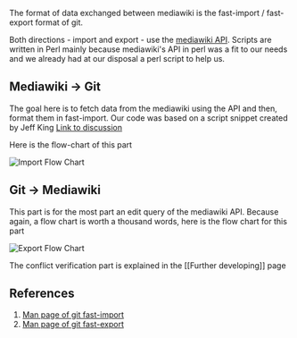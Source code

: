 The format of data exchanged between mediawiki is the fast-import / fast-export format of git.

Both directions - import and export - use the [mediawiki API](http://www.mediawiki.org/wiki/API:Main_page). 
Scripts are written in Perl mainly because mediawiki's API in perl was a fit to our needs and we already had at our disposal a perl script to help us.

## Mediawiki -> Git

The goal here is to fetch data from the mediawiki using the API and then, format them in fast-import. Our code was based on a script snippet created by Jeff King [Link to discussion](http://article.gmane.org/gmane.comp.version-control.git/167560)

Here is the flow-chart of this part 

![Import Flow Chart](http://nikaesj.free.fr/git_mediawiki/import.jpg)

## Git -> Mediawiki

This part is for the most part an edit query of the mediawiki API. Because again, a flow chart is worth a thousand words, here is the flow chart for this part

![Export Flow Chart](http://nikaesj.free.fr/git_mediawiki/export.jpg)

The conflict verification part is explained in the [[Further developing]] page

## References

1. [Man page of git fast-import](http://www.kernel.org/pub/software/scm/git/docs/git-fast-import.html)
2. [Man page of git fast-export](http://www.kernel.org/pub/software/scm/git/docs/git-fast-export.html)